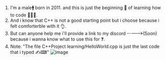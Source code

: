 1. I'm a male🚹 born in 2011. and this is just the beginning 🚀 of learning how to code 👨🏻‍💻.
2. And i know that C++ is not a good starting point but i choose because i felt comforterble with it 👌.
3. But can anyone help me i'll provide a link to my discord ----->(Soon) because i wanna know what to use this for ❓.
4. Note: "The file C++Project learning/HelloWorld.cpp is just the last code that i typed ✍⌨"
![image](https://github.com/AdemCpp/My-C-Code/assets/164550699/e38265ec-bc8f-4f3a-af77-4d127ebc778a)
